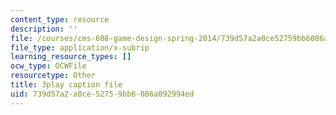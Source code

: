 ```yaml
---
content_type: resource
description: ''
file: /courses/cms-608-game-design-spring-2014/739d57a2a0ce52759bb6086a092994ed_1506701.vtt
file_type: application/x-subrip
learning_resource_types: []
ocw_type: OCWFile
resourcetype: Other
title: 3play caption file
uid: 739d57a2-a0ce-5275-9bb6-086a092994ed
---
```

